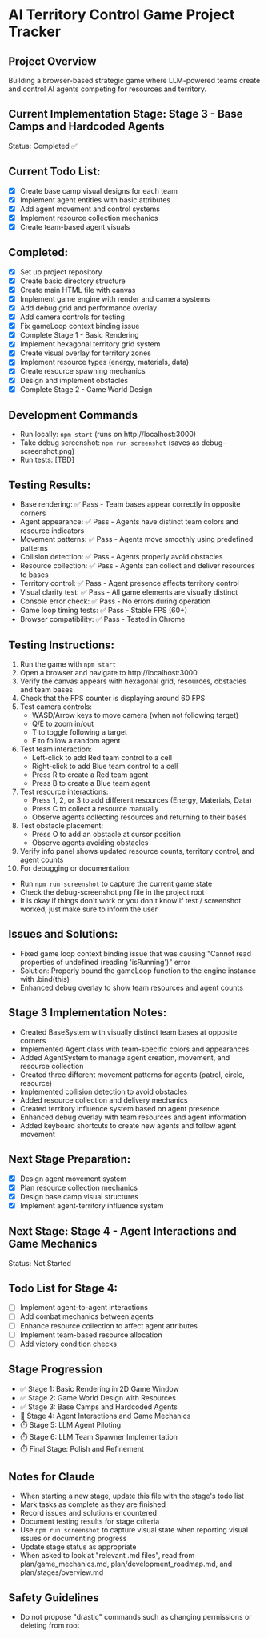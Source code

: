# AI Territory Control Game Project Tracker

## Project Overview
Building a browser-based strategic game where LLM-powered teams create and control AI agents competing for resources and territory.

## Current Implementation Stage: Stage 3 - Base Camps and Hardcoded Agents
Status: Completed ✅

## Current Todo List:
- [x] Create base camp visual designs for each team
- [x] Implement agent entities with basic attributes
- [x] Add agent movement and control systems
- [x] Implement resource collection mechanics
- [x] Create team-based agent visuals

## Completed:
- [x] Set up project repository
- [x] Create basic directory structure
- [x] Create main HTML file with canvas
- [x] Implement game engine with render and camera systems
- [x] Add debug grid and performance overlay
- [x] Add camera controls for testing
- [x] Fix gameLoop context binding issue
- [x] Complete Stage 1 - Basic Rendering
- [x] Implement hexagonal territory grid system
- [x] Create visual overlay for territory zones
- [x] Implement resource types (energy, materials, data)
- [x] Create resource spawning mechanics
- [x] Design and implement obstacles
- [x] Complete Stage 2 - Game World Design

## Development Commands
- Run locally: `npm start` (runs on http://localhost:3000)
- Take debug screenshot: `npm run screenshot` (saves as debug-screenshot.png)
- Run tests: [TBD]

## Testing Results:
- Base rendering: ✅ Pass - Team bases appear correctly in opposite corners
- Agent appearance: ✅ Pass - Agents have distinct team colors and resource indicators
- Movement patterns: ✅ Pass - Agents move smoothly using predefined patterns
- Collision detection: ✅ Pass - Agents properly avoid obstacles
- Resource collection: ✅ Pass - Agents can collect and deliver resources to bases
- Territory control: ✅ Pass - Agent presence affects territory control
- Visual clarity test: ✅ Pass - All game elements are visually distinct
- Console error check: ✅ Pass - No errors during operation
- Game loop timing tests: ✅ Pass - Stable FPS (60+)
- Browser compatibility: ✅ Pass - Tested in Chrome

## Testing Instructions:
1. Run the game with `npm start`
2. Open a browser and navigate to http://localhost:3000
3. Verify the canvas appears with hexagonal grid, resources, obstacles and team bases
4. Check that the FPS counter is displaying around 60 FPS
5. Test camera controls:
   - WASD/Arrow keys to move camera (when not following target)
   - Q/E to zoom in/out
   - T to toggle following a target
   - F to follow a random agent
6. Test team interaction:
   - Left-click to add Red team control to a cell
   - Right-click to add Blue team control to a cell
   - Press R to create a Red team agent
   - Press B to create a Blue team agent
7. Test resource interactions:
   - Press 1, 2, or 3 to add different resources (Energy, Materials, Data)
   - Press C to collect a resource manually
   - Observe agents collecting resources and returning to their bases
8. Test obstacle placement:
   - Press O to add an obstacle at cursor position
   - Observe agents avoiding obstacles
9. Verify info panel shows updated resource counts, territory control, and agent counts
10. For debugging or documentation:
   - Run `npm run screenshot` to capture the current game state
   - Check the debug-screenshot.png file in the project root
   - It is okay if things don't work or you don't know if test / screenshot worked, just make sure to inform the user

## Issues and Solutions:
- Fixed game loop context binding issue that was causing "Cannot read properties of undefined (reading 'isRunning')" error
- Solution: Properly bound the gameLoop function to the engine instance with .bind(this)
- Enhanced debug overlay to show team resources and agent counts

## Stage 3 Implementation Notes:
- Created BaseSystem with visually distinct team bases at opposite corners
- Implemented Agent class with team-specific colors and appearances
- Added AgentSystem to manage agent creation, movement, and resource collection
- Created three different movement patterns for agents (patrol, circle, resource)
- Implemented collision detection to avoid obstacles
- Added resource collection and delivery mechanics
- Created territory influence system based on agent presence
- Enhanced debug overlay with team resources and agent information
- Added keyboard shortcuts to create new agents and follow agent movement

## Next Stage Preparation:
- [x] Design agent movement system
- [x] Plan resource collection mechanics
- [x] Design base camp visual structures
- [x] Implement agent-territory influence system

## Next Stage: Stage 4 - Agent Interactions and Game Mechanics
Status: Not Started

## Todo List for Stage 4:
- [ ] Implement agent-to-agent interactions
- [ ] Add combat mechanics between agents
- [ ] Enhance resource collection to affect agent attributes
- [ ] Implement team-based resource allocation
- [ ] Add victory condition checks

## Stage Progression
- ✅ Stage 1: Basic Rendering in 2D Game Window
- ✅ Stage 2: Game World Design with Resources
- ✅ Stage 3: Base Camps and Hardcoded Agents
- 🔄 Stage 4: Agent Interactions and Game Mechanics
- ⏱️ Stage 5: LLM Agent Piloting
- ⏱️ Stage 6: LLM Team Spawner Implementation
- ⏱️ Final Stage: Polish and Refinement

## Notes for Claude
- When starting a new stage, update this file with the stage's todo list
- Mark tasks as complete as they are finished
- Record issues and solutions encountered
- Document testing results for stage criteria
- Use `npm run screenshot` to capture visual state when reporting visual issues or documenting progress
- Update stage status as appropriate
- When asked to look at "relevant .md files", read from plan/game_mechanics.md, plan/development_roadmap.md, and plan/stages/overview.md

## Safety Guidelines
- Do not propose "drastic" commands such as changing permissions or deleting from root
